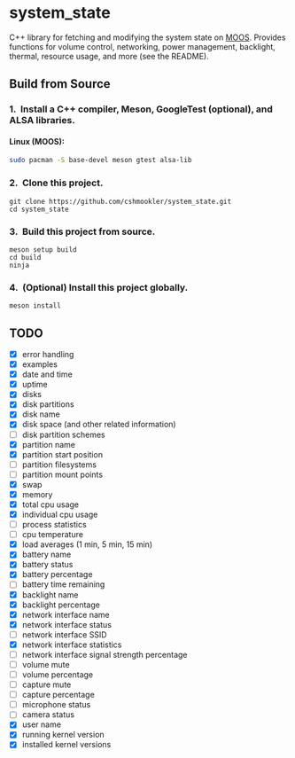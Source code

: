 # **system_state**

C++ library for fetching and modifying the system state on [MOOS](https://github.com/cshmookler/moos). Provides functions for volume control, networking, power management, backlight, thermal, resource usage, and more (see the README).

## Build from Source

### 1.&nbsp; Install a C++ compiler, Meson, GoogleTest (optional), and ALSA libraries.

#### Linux (MOOS):

```bash
sudo pacman -S base-devel meson gtest alsa-lib
```

### 2.&nbsp; Clone this project.

```
git clone https://github.com/cshmookler/system_state.git
cd system_state
```

### 3.&nbsp; Build this project from source.

```
meson setup build
cd build
ninja
```

### 4.&nbsp; (Optional) Install this project globally.

```
meson install
```

## **TODO**

- [X] error handling
- [X] examples
- [X] date and time
- [X] uptime
- [X] disks
- [X] disk partitions
- [X] disk name
- [X] disk space (and other related information)
- [ ] disk partition schemes
- [X] partition name
- [X] partition start position
- [ ] partition filesystems
- [ ] partition mount points
- [X] swap
- [X] memory
- [X] total cpu usage
- [X] individual cpu usage
- [ ] process statistics
- [ ] cpu temperature
- [X] load averages (1 min, 5 min, 15 min)
- [X] battery name
- [X] battery status
- [X] battery percentage
- [ ] battery time remaining
- [X] backlight name
- [X] backlight percentage
- [X] network interface name
- [X] network interface status
- [ ] network interface SSID
- [X] network interface statistics
- [ ] network interface signal strength percentage
- [ ] volume mute
- [ ] volume percentage
- [ ] capture mute
- [ ] capture percentage
- [ ] microphone status
- [ ] camera status
- [X] user name
- [X] running kernel version
- [X] installed kernel versions
